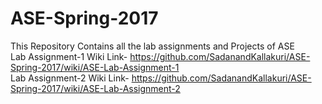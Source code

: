 # ASE-Spring-2017

This Repository Contains all the lab assignments and Projects of ASE<br>
Lab Assignment-1 Wiki Link- https://github.com/SadanandKallakuri/ASE-Spring-2017/wiki/ASE-Lab-Assignment-1<br>
Lab Assignment-2 Wiki Link- https://github.com/SadanandKallakuri/ASE-Spring-2017/wiki/ASE-Lab-Assignment-2<br>
